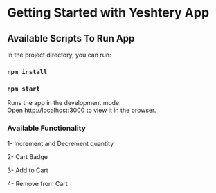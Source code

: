 # Getting Started with Yeshtery App


## Available Scripts To Run App

In the project directory, you can run:

### `npm install`

### `npm start`

Runs the app in the development mode.\
Open [http://localhost:3000](http://localhost:3000) to view it in the browser.


### Available Functionality

1- Increment and Decrement quantity

2- Cart Badge

3- Add to Cart

4- Remove from Cart

